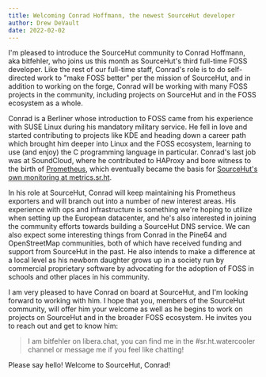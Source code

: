 ```yaml
---
title: Welcoming Conrad Hoffmann, the newest SourceHut developer
author: Drew DeVault
date: 2022-02-02
---
```


I'm pleased to introduce the SourceHut community to Conrad Hoffmann, aka
bitfehler, who joins us this month as SourceHut's third full-time FOSS
developer. Like the rest of our full-time staff, Conrad's role is to do
self-directed work to "make FOSS better" per the mission of SourceHut, and in
addition to working on the forge, Conrad will be working with many FOSS projects
in the community, including projects on SourceHut and in the FOSS ecosystem as a
whole.

Conrad is a Berliner whose introduction to FOSS came from his experience with
SUSE Linux during his mandatory military service. He fell in love and started
contributing to projects like KDE and heading down a career path which brought
him deeper into Linux and the FOSS ecosystem, learning to use (and enjoy) the C
programming language in particular. Conrad's last job was at SoundCloud, where
he contributed to HAProxy and bore witness to the birth of [Prometheus][0],
which eventually became the basis for [SourceHut's own monitoring at
metrics.sr.ht][1].

[0]: https://prometheus.io
[1]: https://metrics.sr.ht

In his role at SourceHut, Conrad will keep maintaining his Prometheus exporters
and will branch out into a number of new interest areas. His experience with
ops and infrastructure is something we're hoping to utilize when setting up the
European datacenter, and he's also interested in joining the community efforts
towards building a SourceHut DNS service. We can also expect some interesting
things from Conrad in the Pine64 and OpenStreetMap communities, both of which
have received funding and support from SourceHut in the past. He also intends to
make a difference at a local level as his newborn daughter grows up in a society
run by commercial proprietary software by advocating for the adoption of FOSS in
schools and other places in his community.

I am very pleased to have Conrad on board at SourceHut, and I'm looking forward
to working with him. I hope that you, members of the SourceHut community, will
offer him your welcome as well as he begins to work on projects on SourceHut and
in the broader FOSS ecosystem. He invites you to reach out and get to know him:

> I am bitfehler on libera.chat, you can find me in the #sr.ht.watercooler
> channel or message me if you feel like chatting!

Please say hello! Welcome to SourceHut, Conrad!
